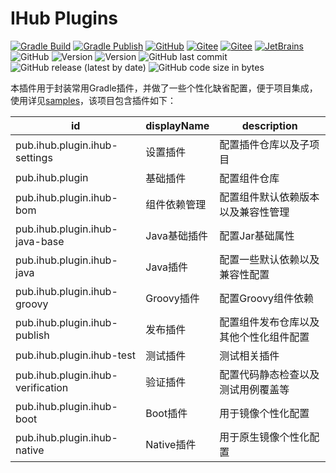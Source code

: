 # IHub Plugins
[![Gradle Build](https://github.com/ihub-pub/plugins/actions/workflows/gradle-build.yml/badge.svg)](https://github.com/ihub-pub/plugins/actions/workflows/gradle-build.yml)
[![Gradle Publish](https://github.com/ihub-pub/plugins/actions/workflows/gradle-publish.yml/badge.svg)](https://github.com/ihub-pub/plugins/actions/workflows/gradle-publish.yml)
[![GitHub](https://img.shields.io/badge/IHubPub-181717.svg?style=flat&logo=GitHub)](https://github.com/ihub-pub "IHubPub")
[![Gitee](https://img.shields.io/badge/IHubPub-C71D23.svg?style=flat&logo=Gitee)](https://gitee.com/ihub-pub "IHubPub")
[![Gitee](https://img.shields.io/badge/IHubGradle-02303A.svg?style=flat&logo=Gradle)](https://plugins.gradle.org/u/henry-gradle "IHub Plugins Gradle Plugin")
[![JetBrains](https://img.shields.io/badge/JetBrains-white.svg?style=flat&logo=JetBrains&logoColor=black)](https://www.jetbrains.com "JetBrains")
![GitHub](https://img.shields.io/github/license/ihub-pub/plugins)
![Version](https://img.shields.io/badge/Gradle-7.0-brightgreen.svg?logo=Gradle)
![Version](https://img.shields.io/badge/SpringBoot-2.4.5-6DB33F.svg?logo=Spring&logoColor=white)
![GitHub last commit](https://img.shields.io/github/last-commit/ihub-pub/plugins)
![GitHub release (latest by date)](https://img.shields.io/github/v/release/ihub-pub/plugins)
![GitHub code size in bytes](https://img.shields.io/github/languages/code-size/ihub-pub/plugins)

本插件用于封装常用Gradle插件，并做了一些个性化缺省配置，便于项目集成，使用详见[samples](samples)，该项目包含插件如下：

| id | displayName | description |
|----|-------------|-------------|
| pub.ihub.plugin.ihub-settings | 设置插件 | 配置插件仓库以及子项目 |
| pub.ihub.plugin | 基础插件 | 配置组件仓库 |
| pub.ihub.plugin.ihub-bom | 组件依赖管理 | 配置组件默认依赖版本以及兼容性管理 |
| pub.ihub.plugin.ihub-java-base | Java基础插件 | 配置Jar基础属性 |
| pub.ihub.plugin.ihub-java | Java插件 | 配置一些默认依赖以及兼容性配置 |
| pub.ihub.plugin.ihub-groovy | Groovy插件 | 配置Groovy组件依赖 |
| pub.ihub.plugin.ihub-publish | 发布插件 | 配置组件发布仓库以及其他个性化组件配置 |
| pub.ihub.plugin.ihub-test | 测试插件 | 测试相关插件 |
| pub.ihub.plugin.ihub-verification | 验证插件 | 配置代码静态检查以及测试用例覆盖等 |
| pub.ihub.plugin.ihub-boot | Boot插件 | 用于镜像个性化配置 |
| pub.ihub.plugin.ihub-native | Native插件 | 用于原生镜像个性化配置 |